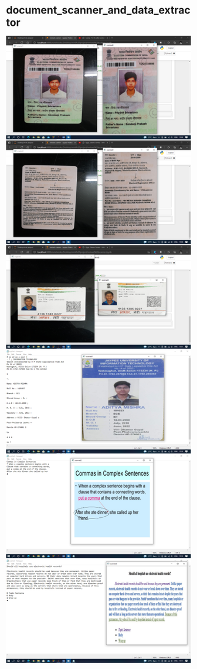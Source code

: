 # document_scanner_and_data_extractor


![Scanned](Screenshot(36).png)
![Scanned](Screenshot(37).png)
![Scanned](Screenshot(38).png)
![Scanned](Screenshot(39).png)
![Scanned](Screenshot(40).png)
![Scanned](Screenshot(41).png)
